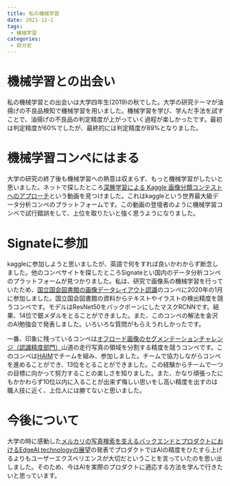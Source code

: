 ```yaml
---
title: 私の機械学習
date: 2021-12-1
tags:
 - 機械学習
categories:
 - 自分史
---
```


# 機械学習との出会い

私の機械学習との出会いは大学四年生(2019)の秋でした。大学の研究テーマが油揚げの不良品検知で機械学習を用いました。機械学習を学び、学んだ手法を試すことで、油揚げの不良品の判定精度が上がっていく過程が楽しかったです。最初は判定精度が60%でしたが、最終的には判定精度が89%となりました。

# 機械学習コンペにはまる

大学の研究の終了後も機械学習への熱意は収まらず、もっと機械学習がしたいと思いました。ネットで探したところ<a href="https://youtu.be/7389fOxgBz8">深層学習による Kaggle 画像分類コンテストへのアプローチ</a>という動画を見つけました。これはkaggleという世界最大級データ分析コンペのプラットフォームです。この動画の登壇者のように機械学習コンペで試行錯誤をして、上位を取りたいと強く思うようになりました。

# Signateに参加

kaggleに参加しようと思いましたが、英語で何をすれば良いかわからず断念しました。他のコンペサイトを探したところSignateとい国内のデータ分析コンペのプラットフォームが見つかりました。私は、研究で画像系の機械学習を行っていたため、<a href="https://signate.jp/competitions/218">国立国会図書館の画像データレイアウト認識</a>のコンペに2020年の1月に参加しました。国立国会図書館の資料からテキストやイラストの検出精度を競うコンペです。モデルはResNet50をバックボーンにしたマスクRCNNです。結果、14位で銀メダルをとることができました。また、このコンペの解法を金沢のAI勉強会で発表しました。いろいろな質問がもらえうれしかったです。

一番、印象に残っているコンペは<a href="https://signate.jp/competitions/109">オフロード画像のセグメンテーションチャレンジ（認識精度部門）</a>山道の走行写真の領域を分割する精度を競うコンペです。このコンペは<a href="https://haim.connpass.com/">HAIM</a>でチームを組み、参加しました。チームで協力しながらコンペを進めることができ、13位をとることができました。この経験からチームで一つの目標に向かって努力することの楽しさを知りました。また、かなり頑張ったにもかかわらず10位以内に入ることが出来ず悔しい思いをし高い精度を出すのは職人技に近く、上位人には勝てないと思いました。

# 今後について

大学の時に感動した<a href="https://speakerdeck.com/hnakagawa/kanazawa-ai">メルカリの写真検索を支えるバックエンドとプロダクトにおけるEdgeAI technologyの展望</a>の発表でプロダクトではAIの精度をひたすら上げるよりもユーザーエクスペリエンスが大切だということを言っていたのを思い出しました。そのため、今はAIを実際のプロダクトに適応する方法を学んで行きたいと思っています。